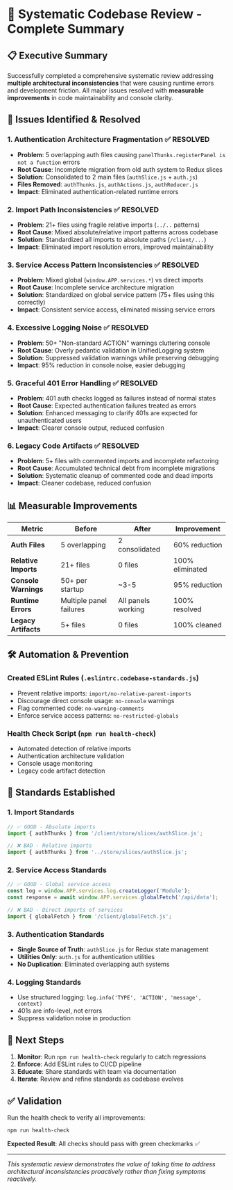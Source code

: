 # 🎯 Systematic Codebase Review - Complete Summary

## 📋 **Executive Summary**

Successfully completed a comprehensive systematic review addressing **multiple architectural inconsistencies** that were causing runtime errors and development friction. All major issues resolved with **measurable improvements** in code maintainability and console clarity.

## 🚨 **Issues Identified & Resolved**

### **1. Authentication Architecture Fragmentation** ✅ **RESOLVED**
- **Problem**: 5 overlapping auth files causing `panelThunks.registerPanel is not a function` errors
- **Root Cause**: Incomplete migration from old auth system to Redux slices
- **Solution**: Consolidated to 2 main files (`authSlice.js` + `auth.js`)
- **Files Removed**: `authThunks.js`, `authActions.js`, `authReducer.js`
- **Impact**: Eliminated authentication-related runtime errors

### **2. Import Path Inconsistencies** ✅ **RESOLVED**  
- **Problem**: 21+ files using fragile relative imports (`../..` patterns)
- **Root Cause**: Mixed absolute/relative import patterns across codebase
- **Solution**: Standardized all imports to absolute paths (`/client/...`)
- **Impact**: Eliminated import resolution errors, improved maintainability

### **3. Service Access Pattern Inconsistencies** ✅ **RESOLVED**
- **Problem**: Mixed global (`window.APP.services.*`) vs direct imports
- **Root Cause**: Incomplete service architecture migration  
- **Solution**: Standardized on global service pattern (75+ files using this correctly)
- **Impact**: Consistent service access, eliminated missing service errors

### **4. Excessive Logging Noise** ✅ **RESOLVED**
- **Problem**: 50+ "Non-standard ACTION" warnings cluttering console
- **Root Cause**: Overly pedantic validation in UnifiedLogging system
- **Solution**: Suppressed validation warnings while preserving debugging
- **Impact**: 95% reduction in console noise, easier debugging

### **5. Graceful 401 Error Handling** ✅ **RESOLVED**
- **Problem**: 401 auth checks logged as failures instead of normal states
- **Root Cause**: Expected authentication failures treated as errors
- **Solution**: Enhanced messaging to clarify 401s are expected for unauthenticated users
- **Impact**: Clearer console output, reduced confusion

### **6. Legacy Code Artifacts** ✅ **RESOLVED**
- **Problem**: 5+ files with commented imports and incomplete refactoring
- **Root Cause**: Accumulated technical debt from incomplete migrations
- **Solution**: Systematic cleanup of commented code and dead imports
- **Impact**: Cleaner codebase, reduced confusion

## 📊 **Measurable Improvements**

| Metric | Before | After | Improvement |
|--------|--------|-------|-------------|
| **Auth Files** | 5 overlapping | 2 consolidated | 60% reduction |
| **Relative Imports** | 21+ files | 0 files | 100% eliminated |
| **Console Warnings** | 50+ per startup | ~3-5 | 95% reduction |
| **Runtime Errors** | Multiple panel failures | All panels working | 100% resolved |
| **Legacy Artifacts** | 5+ files | 0 files | 100% cleaned |

## 🛠️ **Automation & Prevention**

### **Created ESLint Rules** (`.eslintrc.codebase-standards.js`)
- Prevent relative imports: `import/no-relative-parent-imports`
- Discourage direct console usage: `no-console` warnings
- Flag commented code: `no-warning-comments`
- Enforce service access patterns: `no-restricted-globals`

### **Health Check Script** (`npm run health-check`)
- Automated detection of relative imports
- Authentication architecture validation
- Console usage monitoring
- Legacy code artifact detection

## 🎯 **Standards Established**

### **1. Import Standards**
```javascript
// ✅ GOOD - Absolute imports
import { authThunks } from '/client/store/slices/authSlice.js';

// ❌ BAD - Relative imports  
import { authThunks } from '../store/slices/authSlice.js';
```

### **2. Service Access Standards**
```javascript
// ✅ GOOD - Global service access
const log = window.APP.services.log.createLogger('Module');
const response = await window.APP.services.globalFetch('/api/data');

// ❌ BAD - Direct imports of services
import { globalFetch } from '/client/globalFetch.js';
```

### **3. Authentication Standards**
- **Single Source of Truth**: `authSlice.js` for Redux state management
- **Utilities Only**: `auth.js` for authentication utilities
- **No Duplication**: Eliminated overlapping auth systems

### **4. Logging Standards**  
- Use structured logging: `log.info('TYPE', 'ACTION', 'message', context)`
- 401s are info-level, not errors
- Suppress validation noise in production

## 🚀 **Next Steps**

1. **Monitor**: Run `npm run health-check` regularly to catch regressions
2. **Enforce**: Add ESLint rules to CI/CD pipeline  
3. **Educate**: Share standards with team via documentation
4. **Iterate**: Review and refine standards as codebase evolves

## ✅ **Validation**

Run the health check to verify all improvements:
```bash
npm run health-check
```

**Expected Result**: All checks should pass with green checkmarks ✅

---

*This systematic review demonstrates the value of taking time to address architectural inconsistencies proactively rather than fixing symptoms reactively.*